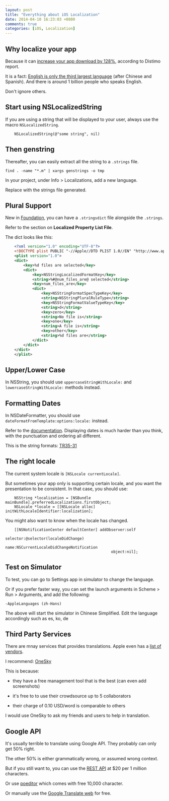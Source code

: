 ```yaml
---
layout: post
title: "Everything about iOS Localization"
date: 2014-04-10 16:23:03 +0800
comments: true
categories: [iOS, Localization]
---
```


## Why localize your app

Because it can [increase your app download by 128%](http://www.distimo.com/blog/2012_10_publication-the-impact-of-app-translations/), according to Distimo report.

It is a fact: [English is only the third largest language](http://exploredia.com/how-many-people-in-the-world-speak-english-2013/) (after Chinese and Spanish). And there is around 1 billion people who speaks English.

Don't ignore others.

<!-- more -->

## Start using NSLocalizedString

If you are using a string that will be displayed to your user, always use the macro `NSLocalizedString`.

```objc
    NSLocalizedString(@"some string", nil)
```

## Then genstring

Thereafter, you can easily extract all the string to a `.strings` file.

    find . -name "*.m" | xargs genstrings -o tmp

In your project, under Info > Localizations, add a new language.

Replace with the strings file generated.


## Plural Support

New in [Foundation](https://developer.apple.com/library/Mac/releasenotes/Foundation/RN-Foundation/index.html), you can have a `.stringsdict` file alongside the `.strings`.

Refer to the section on **Localized Property List File**.

The dict looks like this:

```xml
    <?xml version="1.0" encoding="UTF-8"?>
    <!DOCTYPE plist PUBLIC "-//Apple//DTD PLIST 1.0//EN" "http://www.apple.com/DTDs/PropertyList-1.0.dtd">
    <plist version="1.0">
    <dict>
        <key>%d files are selected</key>
        <dict>
            <key>NSStringLocalizedFormatKey</key>
            <string>%#@num_files_are@ selected</string>
            <key>num_files_are</key>
            <dict>
                <key>NSStringFormatSpecTypeKey</key>
                <string>NSStringPluralRuleType</string>
                <key>NSStringFormatValueTypeKey</key>
                <string>d</string>
                <key>zero</key>
                <string>No file is</string>
                <key>one</key>
                <string>A file is</string>
                <key>other</key>
                <string>%d files are</string>
            </dict>
        </dict>
    </dict>
    </plist>
```


## Upper/Lower Case

In NSString, you should use `uppercaseStringWithLocale:` and `lowercaseStringWithLocale:` methods instead.


## Formatting Dates

In NSDateFormatter, you should use `dateFormatFromTemplate:options:locale:` instead.

Refer to the [documentation](https://developer.apple.com/library/mac/documentation/cocoa/Reference/Foundation/Classes/NSDateFormatter_Class/Reference/Reference.html#//apple_ref/occ/clm/NSDateFormatter/dateFormatFromTemplate:options:locale:). Displaying dates is much harder than you think, with the punctuation and ordering all different.

This is the string formats: [TR35-31](http://www.unicode.org/reports/tr35/tr35-31/tr35-dates.html#Date_Format_Patterns)


## The right locale

The current system locale is `[NSLocale currentLocale]`.

But sometimes your app only is supporting certain locale, and you want the presentation to be consistent. In that case, you should use:

```objc
    NSString *localization = [NSBundle mainBundle].preferredLocalizations.firstObject;
    NSLocale *locale = [[NSLocale alloc] initWithLocaleIdentifier:localization];
```

You might also want to know when the locale has changed.

```objc
    [[NSNotificationCenter defaultCenter] addObserver:self
                                             selector:@selector(localeDidChange)
                                                 name:NSCurrentLocaleDidChangeNotification
                                               object:nil];
```

## Test on Simulator

To test, you can go to Settings app in simulator to change the language.

Or if you prefer faster way, you can set the launch arguments in Scheme > Run > Arguments, and add the following:

    -AppleLanguages (zh-Hans)

The above will start the simulator in Chinese Simplified. Edit the language accordingly such as es, ko, de


## Third Party Services

There are mnay services that provides translations. Apple even has a [list of vendors](https://developer.apple.com/internationalization/).

I recommend: [OneSky](http://www.oneskyapp.com)

This is because:

- they have a free management tool that is the best (can even add screenshots)

- it's free to to use their crowdsource up to 5 collaborators

- their charge of 0.10 USD/word is comparable to others

I would use OneSky to ask my friends and users to help in translation.


## Google API

It's usually terrible to translate using Google API. They probably can only get 50% right.

The other 50% is either grammatically wrong, or assumed wrong context.

But if you still want to, you can use the [REST API](https://developers.google.com/translate/v2/getting_started) at $20 per 1 million characters.

Or use [poeditor](https://poeditor.com) which comes with free 10,000 character.

Or manually use the [Google Translate web](http://translate.google.com) for free.
